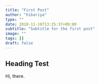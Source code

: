 ```yaml
---
title: "First Post"
author: "hibariya"
type: ""
date: 2018-11-16T13:25:37+09:00
subtitle: "Subtitle for the first post"
image: ""
tags: []
draft: false
---
```


## Heading Test

Hi, there.
